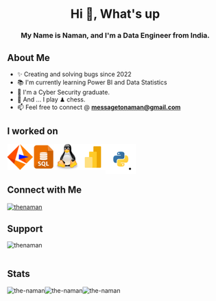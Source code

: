 

<h1 align="center">Hi 👋, What's up</h1>
<h3 align="center">My Name is Naman, and I'm a Data Engineer from India.</h3>


<h2 align="left">About Me</h2>

- ✨ Creating and solving bugs since 2022
- 📚 I'm currently learning Power BI and Data Statistics
- 🪪 I'm a Cyber Security graduate.
- 🎲 And ... I play ♟ chess.
- 📫 Feel free to connect @ **messagetonaman@gmail.com**


<h2 align="left">I worked on</h2>

<a href="https://www.informatica.com/in/" target="_blank">
  <img align="left" title="Informatica" alt="Informatica" width="60px" src="./asset/informatica_svg.svg" style="max-width: 100%;">
</a>
<a href="https://www.w3schools.com/sql/" target="_blank">
  <img align="left" title="SQL" alt="SQL" width="50px" src="./asset/sql.jpeg" style="max-width: 100%;">
</a>
<a href="https://www.javatpoint.com/linux-tutorial" target="_blank">
  <img align="left" title="Linux" alt="Linux" width="60px" src="./asset/linux_svg.svg" style="max-width: 100%;">
</a>
<a href="https://learn.microsoft.com/en-us/training/powerplatform/power-bi" target="_blank">
  <img align="left" title="PowerBI" alt="PowerBI" width="60px" src="./asset/powerbi_svg.svg" style="max-width: 100%;">
</a>
<a href="https://www.python.org/" target="_blank">
  <img align="left" title="Python" alt="Python" width="70px" src="./asset/python_svg.svg" style="max-width: 100%;">
</a>


<br></br>


-

<h2 align="left">Connect with Me</h2>
<p align="left">
<a href="https://linkedin.com/in/thenaman" target="blank"><img align="center" src="https://raw.githubusercontent.com/rahuldkjain/github-profile-readme-generator/master/src/images/icons/Social/linked-in-alt.svg" alt="thenaman" height="30" width="40" /></a>
</p>



<h2 align="left">Support</h2>
<p><a href="https://www.buymeacoffee.com/thenaman"> <img align="left" src="https://cdn.buymeacoffee.com/buttons/v2/default-yellow.png" height="50" width="210" alt="thenaman" /></a></p>

<br></br>

<h2 align="left">Stats</h2>
<p><img align="left" src="https://github-readme-stats.vercel.app/api/top-langs?username=the-naman&show_icons=true&locale=en&layout=compact" alt="the-naman" /></p>
<p><img align="left" src="https://github-readme-streak-stats.herokuapp.com/?user=the-naman&" alt="the-naman" /></p> 
<p><img align="left" src="https://github-readme-stats.vercel.app/api?username=the-naman&show_icons=true&locale=en" alt="the-naman" /></p>


